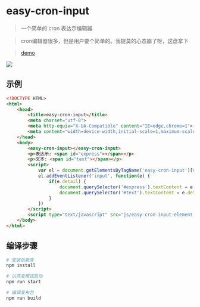 # easy-cron-input

> 一个简单的 cron 表达示编辑器

> cron编辑器很多，但是用户要个简单的。我提莫的心态崩了呀，这盘拿下

> [demo](http://buy.511get.com/cron/index.html)

![](http://ww1.sinaimg.cn/large/79414a05gy1fnff4r0o1kj20h005lglj.jpg)

## 示例

```html
<!DOCTYPE HTML>
<html>
    <head>
        <title>easy-cron-input</title>
        <meta charset="utf-8">
        <meta http-equiv="X-UA-Compatible" content="IE=edge,chrome=1">
        <meta content="width=device-width,initial-scale=1,maximum-scale=1,user-scalable=no" name="viewport">
    </head>
    <body>     
        <easy-cron-input></easy-cron-input>
        <p>表达示: <span id="express"></span></p>
        <p>文本: <span id="text"></span></p>
        <script>
            var el = document.getElementsByTagName('easy-cron-input')[0];
            el.addEventListener('input', function(e) {
                if(e.detail) {
                    document.querySelector('#express').textContent = e.detail[0];
                    document.querySelector('#text').textContent = e.detail[1];
                }
            })
        </script>
        <script type="text/javascript" src="js/easy-cron-input-element.min.js"></script>
    </body>
</html>
```

## 编译步骤

``` bash
# 安装依赖库
npm install

# 以开发模式启动
npm run start

# 编译发布包
npm run build
```
